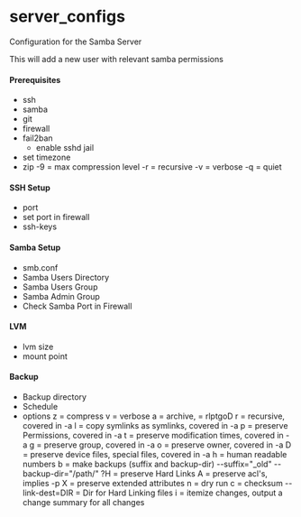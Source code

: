 # server_configs
Configuration for the Samba Server

This will add a new user with relevant samba permissions


#### Prerequisites

- ssh
- samba
- git
- firewall
- fail2ban
    - enable sshd jail
- set timezone
- zip
    -9 = max compression level
    -r = recursive
    -v = verbose
    -q = quiet

#### SSH Setup
- port
- set port in firewall
- ssh-keys


#### Samba Setup
- smb.conf
- Samba Users Directory
- Samba Users Group
- Samba Admin Group
- Check Samba Port in Firewall


#### LVM

- lvm size
- mount point


#### Backup
- Backup directory
- Schedule
- options
    z = compress
    v = verbose
    a = archive, = rlptgoD
        r = recursive, covered in -a
        l = copy symlinks as symlinks, covered in -a
        p = preserve Permissions, covered in -a
        t = preserve modification times, covered in -a
        g = preserve group, covered in -a
        o = preserve owner, covered in -a
        D = preserve device files, special files, covered in -a
    h = human readable numbers
    b = make backups (suffix and backup-dir)
        --suffix="_old"
        --backup-dir="/path/"
    ?H = preserve Hard Links
    A = preserve acl's, implies -p
    X = preserve extended attributes
    n = dry run
    c = checksum
    --link-dest=DIR = Dir for Hard Linking files
    i = itemize changes, output a change summary for all changes

